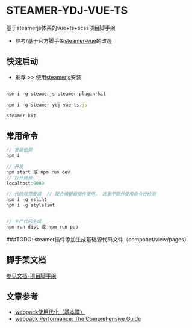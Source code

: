 # STEAMER-YDJ-VUE-TS
基于steamerjs体系的vue+ts+scss项目脚手架


* 参考/基于官方脚手架[steamer-vue](https://github.com/steamerjs/steamer-vue)的改造

## 快速启动

* 推荐 >> 使用[steamerjs](https://steamerjs.github.io/docs/projectkits/Bootstrap.html)安装

```javascript

npm i -g steamerjs steamer-plugin-kit

npm i -g steamer-ydj-vue-ts.js

steamer kit
```


## 常用命令

```javascript
// 安装依赖
npm i

// 开发
npm start 或 npm run dev
// 打开链接
localhost:9000

// 代码规范安装  // 配合编辑器插件使用， 这里不额外使用命令行检测
npm i -g eslint
npm i -g stylelint


// 生产代码生成
npm run dist 或 npm run pub

```

###TODO: steamer插件添加生成基础源代码文件（componet/view/pages）


## 脚手架文档
[参见文档-项目脚手架](https://steamerjs.github.io/docs/projectkits/Starterkit.html)


## 文章参考

* [webpack使用优化（基本篇）](https://github.com/lcxfs1991/blog/issues/2)
* [webpack Performance: The Comprehensive Guide](https://github.com/lcxfs1991/blog/issues/15)